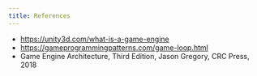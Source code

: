 ```yaml
---
title: References
---
```


- https://unity3d.com/what-is-a-game-engine
- https://gameprogrammingpatterns.com/game-loop.html
- Game Engine Architecture, Third Edition, Jason Gregory, CRC Press, 2018 